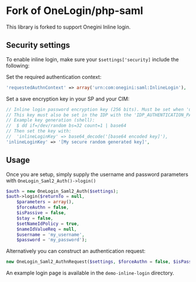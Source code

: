# Fork of OneLogin/php-saml

This library is forked to support Onegini Inline login.

## Security settings

To enable inline login, make sure your `$settings['security]` include the following:

Set the required authentication context:
```php
'requestedAuthnContext' => array('urn:com:onegini:saml:InlineLogin'),
```

Set a save encryption key in your SP and your CIM:
```php
// Inline login password encryption key (256 bits). Must be set when 'using urn:com:onegini:saml:InlineLogin' auth context.
// This key must also be set in the IDP with the 'IDP_AUTHENTICATION_PASSWORD_ENCRYPTION_KEY' env variable
// Example key generation (shell):
//  $ dd if=/dev/random bs=32 count=1 | base64
// Then set the key with:
//  'inlineLoginKey' => base64_decode('[base64 encoded key]'),
'inlineLoginKey' => '[My secure random generated key]',
```

## Usage

Once you are setup, simply supply the username and password parameters with `OneLogin_Saml2_Auth()->login()`

```php
$auth = new OneLogin_Saml2_Auth($settings);
$auth->login($returnTo = null,
    $parameters = array(),
    $forceAuthn = false,
    $isPassive = false,
    $stay = false,
    $setNameIdPolicy = true,
    $nameIdValueReq = null,
    $username = 'my_username',
    $password = 'my_password');
```

Alternatively you can construct an authentication request:
```php
new OneLogin_Saml2_AuthnRequest($settings, $forceAuthn = false, $isPassive = false, $setNameIdPolicy = true, $nameIdValueReq=null, $username = 'my_username', $password = 'my_password');
```

An example login page is available in the `demo-inline-login` directory.
